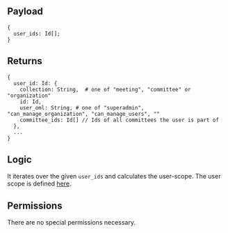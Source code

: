 ## Payload

```
{
  user_ids: Id[];
}
```

## Returns

```
{
  user_id: Id: {
    collection: String,  # one of "meeting", "committee" or "organization"
    id: Id,
    user_oml: String, # one of "superadmin", "can_manage_organization", "can_manage_users", ""
    committee_ids: Id[] // Ids of all committees the user is part of
  },
  ...
}
```

## Logic

It iterates over the given `user_ids` and calculates the user-scope. The user scope is defined [here](https://github.com/OpenSlides/OpenSlides/wiki/Users#user-scopes).

## Permissions

There are no special permissions necessary.